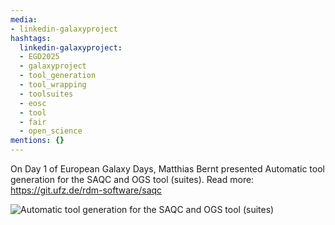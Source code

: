 ```yaml
---
media:
- linkedin-galaxyproject
hashtags:
  linkedin-galaxyproject:
  - EGD2025
  - galaxyproject
  - tool_generation
  - tool_wrapping
  - toolsuites
  - eosc
  - tool
  - fair
  - open_science
mentions: {}
---
```


On Day 1 of European Galaxy Days, Matthias Bernt presented Automatic tool generation for the SAQC and OGS tool (suites).
Read more: https://git.ufz.de/rdm-software/saqc

![Automatic tool generation for the SAQC and OGS tool (suites)](https://github.com/user-attachments/assets/79fa9949-a897-4d7a-a49c-e334d02dd4ab)